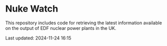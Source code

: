 # Nuke Watch

This repository includes code for retrieving the latest information available on the output of EDF nuclear power plants in the UK.

Last updated: 2024-11-24 16:15